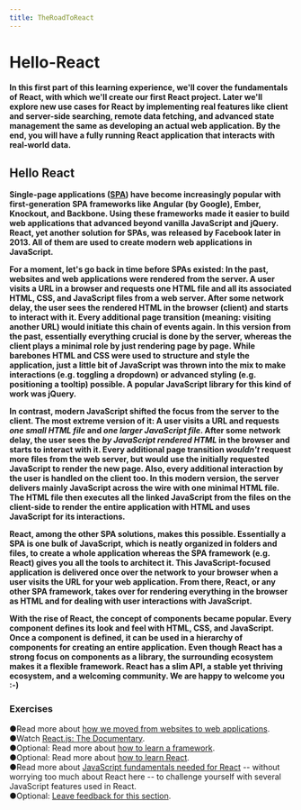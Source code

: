 ```yaml
---
title: TheRoadToReact
---
```

# Hello-React

**In this first part of this learning experience, we'll cover the fundamentals of React, with which we'll create our first React project. Later we'll explore new use cases for React by implementing real features like client and server-side searching, remote data fetching, and advanced state management the same as developing an actual web application. By the end, you will have a fully running React application that interacts with real-world data.**

## Hello React

**Single-page applications ([SPA](https://bit.ly/3BZOL1o)) have become increasingly popular with first-generation SPA frameworks like Angular (by Google), Ember, Knockout, and Backbone. Using these frameworks made it easier to build web applications that advanced beyond vanilla JavaScript and jQuery. React, yet another solution for SPAs, was released by Facebook later in 2013. All of them are used to create modern web applications in JavaScript.**

  

**For a moment, let's go back in time before SPAs existed: In the past, websites and web applications were rendered from the server. A user visits a URL in a browser and requests one HTML file and all its associated HTML, CSS, and JavaScript files from a web server. After some network delay, the user sees the rendered HTML in the browser (client) and starts to interact with it. Every additional page transition (meaning: visiting another URL) would initiate this chain of events again. In this version from the past, essentially everything crucial is done by the server, whereas the client plays a minimal role by just rendering page by page. While barebones HTML and CSS were used to structure and style the application, just a little bit of JavaScript was thrown into the mix to make interactions (e.g. toggling a dropdown) or advanced styling (e.g. positioning a tooltip) possible. A popular JavaScript library for this kind of work was jQuery.**

  

**In contrast, modern JavaScript shifted the focus from the server to the client. The most extreme version of it: A user visits a URL and requests _one small HTML file_ and _one larger JavaScript file_. After some network delay, the user sees the _by JavaScript rendered HTML_ in the browser and starts to interact with it. Every additional page transition _wouldn't_ request more files from the web server, but would use the initially requested JavaScript to render the new page. Also, every additional interaction by the user is handled on the client too. In this modern version, the server delivers mainly JavaScript across the wire with one minimal HTML file. The HTML file then executes all the linked JavaScript from the files on the client-side to render the entire application with HTML and uses JavaScript for its interactions.**

  

**React, among the other SPA solutions, makes this possible. Essentially a SPA is one bulk of JavaScript, which is neatly organized in folders and files, to create a whole application whereas the SPA framework (e.g. React) gives you all the tools to architect it. This JavaScript-focused application is delivered once over the network to your browser when a user visits the URL for your web application. From there, React, or any other SPA framework, takes over for rendering everything in the browser as HTML and for dealing with user interactions with JavaScript.**

  

**With the rise of React, the concept of components became popular. Every component defines its look and feel with HTML, CSS, and JavaScript. Once a component is defined, it can be used in a hierarchy of components for creating an entire application. Even though React has a strong focus on components as a library, the surrounding ecosystem makes it a flexible framework. React has a slim API, a stable yet thriving ecosystem, and a welcoming community. We are happy to welcome you :-)**

### Exercises

●Read more about [how we moved from websites to web applications](https://www.robinwieruch.de/web-applications/).  
●Watch [React.js: The Documentary](https://bit.ly/3xrvxkI).  
●Optional: Read more about [how to learn a framework](https://www.robinwieruch.de/how-to-learn-framework/).  
●Optional: Read more about [how to learn React](https://www.robinwieruch.de/learn-react-js/).  
●Read more about [JavaScript fundamentals needed for React](https://www.robinwieruch.de/javascript-fundamentals-react-requirements/) -- without worrying too much about React here -- to challenge yourself with several JavaScript features used in React.  
●Optional: [Leave feedback for this section](https://forms.gle/NTqhvyDaP1RjtanC6).  